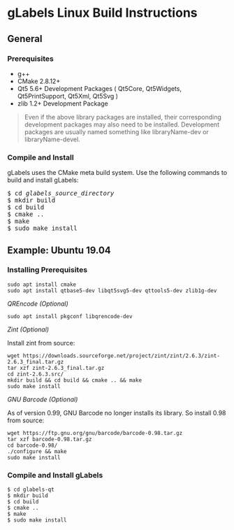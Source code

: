 gLabels Linux Build Instructions
================================

## General
### Prerequisites

- g++
- CMake 2.8.12+
- Qt5 5.6+ Development Packages ( Qt5Core, Qt5Widgets, Qt5PrintSupport, Qt5Xml, Qt5Svg )
- zlib 1.2+ Development Package

> Even if the above library packages are installed, their corresponding development packages
> may also need to be installed.  Development packages are usually named something like
> libraryName-dev or libraryName-devel.

### Compile and Install

gLabels uses the CMake meta build system.  Use the following commands to build and install gLabels:

<pre>
$ cd <i>glabels_source_directory</i>
$ mkdir build
$ cd build
$ cmake ..
$ make
$ sudo make install
</pre>

## Example: Ubuntu 19.04

### Installing Prerequisites
```
sudo apt install cmake
sudo apt install qtbase5-dev libqt5svg5-dev qttools5-dev zlib1g-dev
```
_QREncode (Optional)_
```
sudo apt install pkgconf libqrencode-dev
```
_Zint (Optional)_

Install zint from source:
```
wget https://downloads.sourceforge.net/project/zint/zint/2.6.3/zint-2.6.3_final.tar.gz
tar xzf zint-2.6.3_final.tar.gz
cd zint-2.6.3.src/
mkdir build && cd build && cmake .. && make
sudo make install
```
_GNU Barcode (Optional)_

As of version 0.99, GNU Barcode no longer installs its library.  So install 0.98 from source:
```
wget https://ftp.gnu.org/gnu/barcode/barcode-0.98.tar.gz
tar xzf barcode-0.98.tar.gz
cd barcode-0.98/
./configure && make
sudo make install
```
### Compile and Install gLabels

```
$ cd glabels-qt
$ mkdir build
$ cd build
$ cmake ..
$ make
$ sudo make install
```
